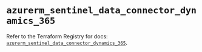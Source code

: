 # `azurerm_sentinel_data_connector_dynamics_365`

Refer to the Terraform Registry for docs: [`azurerm_sentinel_data_connector_dynamics_365`](https://registry.terraform.io/providers/hashicorp/azurerm/4.43.0/docs/resources/sentinel_data_connector_dynamics_365).

